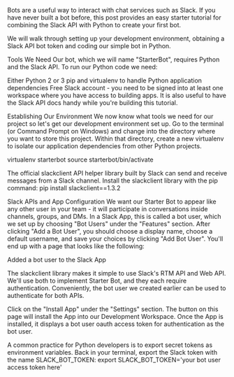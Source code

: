 Bots are a useful way to interact with chat services such as Slack. If you have never built a bot before, 
this post provides an easy starter tutorial for combining the Slack API with Python to create your first bot.

We will walk through setting up your development environment, obtaining a Slack API bot token and coding our simple bot in Python.

Tools We Need
Our bot, which we will name "StarterBot", requires Python and the Slack API. To run our Python code we need:

Either Python 2 or 3
pip and virtualenv to handle Python application dependencies
Free Slack account - you need to be signed into at least one workspace where you have access to building apps.
It is also useful to have the Slack API docs handy while you're building this tutorial.


Establishing Our Environment
We now know what tools we need for our project so let's get our development environment set up. 
Go to the terminal (or Command Prompt on Windows) and change into the directory where you want to store this project.
Within that directory, create a new virtualenv to isolate our application dependencies from other Python projects.

virtualenv starterbot
source starterbot/bin/activate


The official slackclient API helper library built by Slack can send and receive messages from a Slack channel.
Install the slackclient library with the pip command:
pip install slackclient==1.3.2



Slack APIs and App Configuration
We want our Starter Bot to appear like any other user in your team - it will participate in conversations inside channels, groups, and DMs.
In a Slack App, this is called a bot user, which we set up by choosing "Bot Users" under the "Features" section. After clicking "Add a Bot User",
you should choose a display name, choose a default username, and save your choices by clicking "Add Bot User". You'll end up with a page that looks like the following:

Added a bot user to the Slack App

The slackclient library makes it simple to use Slack's RTM API and Web API. 
We'll use both to implement Starter Bot, and they each require authentication. Conveniently, 
the bot user we created earlier can be used to authenticate for both APIs.

Click on the "Install App" under the "Settings" section. 
The button on this page will install the App into our Development Workspace. Once the App is installed, 
it displays a bot user oauth access token for authentication as the bot user.


A common practice for Python developers is to export secret tokens as environment variables.
Back in your terminal, export the Slack token with the name SLACK_BOT_TOKEN:
export SLACK_BOT_TOKEN='your bot user access token here'

